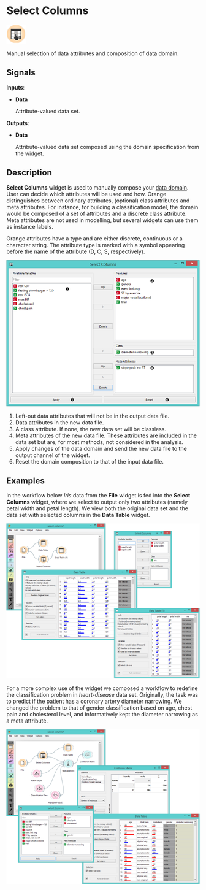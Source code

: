 Select Columns
=================

![Select Columns icon](icons/select-columns.png)

Manual selection of data attributes and composition of data domain.

Signals
-------

**Inputs**:

- **Data**

  Attribute-valued data set.

**Outputs**:

- **Data**

  Attribute-valued data set composed using the domain specification from the widget.

Description
-----------

**Select Columns** widget is used to manually compose your [data domain](https://en.wikipedia.org/wiki/Data_domain).
User can decide which attributes will be used and how. Orange
distinguishes between ordinary attributes, (optional) class
attributes and meta attributes. For instance, for building a
classification model, the domain would be composed of a set of
attributes and a discrete class attribute. Meta attributes are not used
in modelling, but several widgets can use them as instance labels.

Orange attributes have a type and are either discrete, continuous or a
character string. The attribute type is marked with a symbol appearing
before the name of the attribute (D, C, S, respectively).

![Select Attributes widget](images/SelectColumns-stamped.png)

1. Left-out data attributes that will not be in the output data file.
2. Data attributes in the new data file.
3. A class attribute. If none, the new data set will be classless.
4. Meta attributes of the new data file. These attributes are included in the data set but are, for most methods, not considered in the analysis.
5. Apply changes of the data domain and send the new data file to the output channel of the widget.
6. Reset the domain composition to that of the input data file.

Examples
--------

In the workflow below *Iris* data from the **File** widget is fed into
the **Select Columns** widget, where we select to output only two attributes
(namely petal width and petal length). We view both the original data set
and the data set with selected columns in the **Data Table** widget.

![Select Columns schema](images/SelectColumns-Example1.png)

For a more complex use of the widget we composed a workflow to redefine the classification problem in 
*heart-disease* data set. Originally, the task was to predict if the patient has
a coronary artery diameter narrowing. We changed the problem to that of
gender classification based on age, chest pain and cholesterol level,
and informatively kept the diameter narrowing as a meta
attribute.

<img src="images/SelectColumns-Example2.png" alt="image" width="600">
